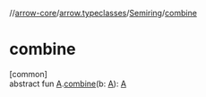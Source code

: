 //[arrow-core](../../../index.md)/[arrow.typeclasses](../index.md)/[Semiring](index.md)/[combine](combine.md)

# combine

[common]\
abstract fun [A](index.md).[combine](combine.md)(b: [A](index.md)): [A](index.md)
